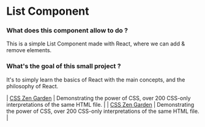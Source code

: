 # List Component

### What does this component allow to do ?
This is a simple List Component made with React, where we can add & remove elements.

### What's the goal of this small project ?
It's to simply learn the basics of React with the main concepts, and the philosophy of React.

| [CSS Zen Garden](http://csszengarden.com/) | Demonstrating the power of CSS, over 200 CSS-only interpretations of the same HTML file. |
| [CSS Zen Garden](http://csszengarden.com/) | Demonstrating the power of CSS, over 200 CSS-only interpretations of the same HTML file. |
